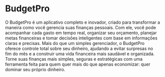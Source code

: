 # BudgetPro
O BudgetPro é um aplicativo completo e inovador, criado para transformar a maneira como você gerencia suas finanças pessoais. Com ele, você pode acompanhar cada gasto em tempo real, organizar seu orçamento, planejar metas financeiras e tomar decisões inteligentes com base em informações claras e precisas. Mais do que um simples gerenciador, o BudgetPro oferece controle total sobre seu dinheiro, ajudando a evitar surpresas no fim do mês e a construir uma vida financeira mais saudável e organizada. Torne suas finanças mais simples, seguras e estratégicas com uma ferramenta feita para quem quer mais do que apenas economizar: quer dominar seu próprio dinheiro.
